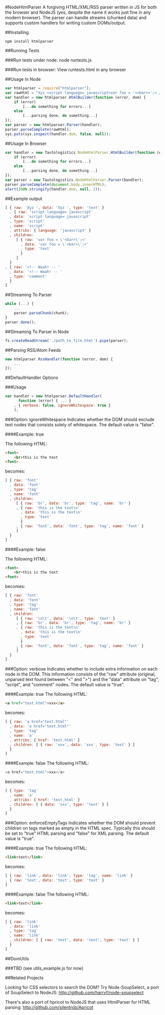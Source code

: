 #NodeHtmlParser
A forgiving HTML/XML/RSS parser written in JS for both the browser and NodeJS (yes, despite the name it works just fine in any modern browser). The parser can handle streams (chunked data) and supports custom handlers for writing custom DOMs/output.

##Installing

	npm install htmlparser

##Running Tests

###Run tests under node:
	node runtests.js

###Run tests in browser:
View runtests.html in any browser

##Usage In Node

```javascript
var htmlparser = require("htmlparser");
var rawHtml = "Xyz <script language= javascript>var foo = '<<bar>>';< /  script><!--<!-- Waah! -- -->";
var handler = new htmlparser.HtmlBuilder(function (error, dom) {
	if (error)
		[...do something for errors...]
	else
		[...parsing done, do something...]
});
var parser = new htmlparser.Parser(handler);
parser.parseComplete(rawHtml);
sys.puts(sys.inspect(handler.dom, false, null));
```

##Usage In Browser

```javascript
var handler = new Tautologistics.NodeHtmlParser.HtmlBuilder(function (error, dom) {
	if (error)
		[...do something for errors...]
	else
		[...parsing done, do something...]
});
var parser = new Tautologistics.NodeHtmlParser.Parser(handler);
parser.parseComplete(document.body.innerHTML);
alert(JSON.stringify(handler.dom, null, 2));
```

##Example output

```javascript
[ { raw: 'Xyz ', data: 'Xyz ', type: 'text' }
  , { raw: 'script language= javascript'
  , data: 'script language= javascript'
  , type: 'script'
  , name: 'script'
  , attribs: { language: 'javascript' }
  , children: 
     [ { raw: 'var foo = \'<bar>\';<'
       , data: 'var foo = \'<bar>\';<'
       , type: 'text'
       }
     ]
  }
, { raw: '<!-- Waah! -- '
  , data: '<!-- Waah! -- '
  , type: 'comment'
  }
]
```

##Streaming To Parser

```javascript
while (...) {
	...
	parser.parseChunk(chunk);
}
parser.done();	
```

##Streaming To Parser in Node

```javascript
fs.createReadStream('./path_to_file.html').pipe(parser);
```

##Parsing RSS/Atom Feeds

```javascript
new htmlparser.RssHandler(function (error, dom) {
	...
});
```

##DefaultHandler Options

###Usage

```javascript
var handler = new htmlparser.DefaultHandler(
	  function (error) { ... }
	, { verbose: false, ignoreWhitespace: true }
	);
```

###Option: ignoreWhitespace
Indicates whether the DOM should exclude text nodes that consists solely of whitespace. The default value is "false".

####Example: true

The following HTML:

```html
<font>
	<br>this is the text
<font>
```

becomes:

```javascript
[ { raw: 'font'
  , data: 'font'
  , type: 'tag'
  , name: 'font'
  , children: 
     [ { raw: 'br', data: 'br', type: 'tag', name: 'br' }
     , { raw: 'this is the text\n'
       , data: 'this is the text\n'
       , type: 'text'
       }
     , { raw: 'font', data: 'font', type: 'tag', name: 'font' }
     ]
  }
]
```

####Example: false

The following HTML:

```html
<font>
	<br>this is the text
<font>
```

becomes:

```javascript
[ { raw: 'font'
  , data: 'font'
  , type: 'tag'
  , name: 'font'
  , children: 
     [ { raw: '\n\t', data: '\n\t', type: 'text' }
     , { raw: 'br', data: 'br', type: 'tag', name: 'br' }
     , { raw: 'this is the text\n'
       , data: 'this is the text\n'
       , type: 'text'
       }
     , { raw: 'font', data: 'font', type: 'tag', name: 'font' }
     ]
  }
]
```

###Option: verbose
Indicates whether to include extra information on each node in the DOM. This information consists of the "raw" attribute (original, unparsed text found between "<" and ">") and the "data" attribute on "tag", "script", and "comment" nodes. The default value is "true". 

####Example: true
The following HTML:

```html
<a href="test.html">xxx</a>
```

becomes:

```javascript
[ { raw: 'a href="test.html"'
  , data: 'a href="test.html"'
  , type: 'tag'
  , name: 'a'
  , attribs: { href: 'test.html' }
  , children: [ { raw: 'xxx', data: 'xxx', type: 'text' } ]
  }
]
```

####Example: false
The following HTML:

```javascript
<a href="test.html">xxx</a>
```

becomes:

```javascript
[ { type: 'tag'
  , name: 'a'
  , attribs: { href: 'test.html' }
  , children: [ { data: 'xxx', type: 'text' } ]
  }
]
```

###Option: enforceEmptyTags
Indicates whether the DOM should prevent children on tags marked as empty in the HTML spec. Typically this should be set to "true" HTML parsing and "false" for XML parsing. The default value is "true".

####Example: true
The following HTML:

```html
<link>text</link>
```

becomes:

```javascript
[ { raw: 'link', data: 'link', type: 'tag', name: 'link' }
, { raw: 'text', data: 'text', type: 'text' }
]
```

####Example: false
The following HTML:

```html
<link>text</link>
```

becomes:

```javascript
[ { raw: 'link'
  , data: 'link'
  , type: 'tag'
  , name: 'link'
  , children: [ { raw: 'text', data: 'text', type: 'text' } ]
  }
]
```

##DomUtils

###TBD (see utils_example.js for now)

##Related Projects

Looking for CSS selectors to search the DOM? Try Node-SoupSelect, a port of SoupSelect to NodeJS: http://github.com/harryf/node-soupselect

There's also a port of hpricot to NodeJS that uses HtmlParser for HTML parsing: http://github.com/silentrob/Apricot


